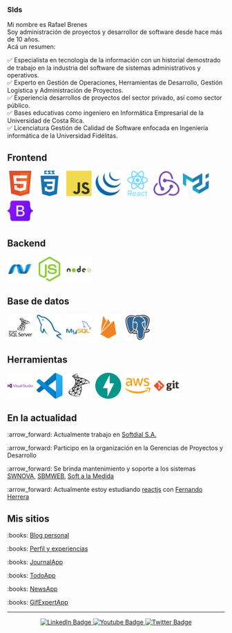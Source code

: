 ### Slds  

Mi nombre es Rafael Brenes  
Soy administración de proyectos y desarrollor de software desde hace más de 10 años.  
Acá un resumen:  

✅ Especialista en tecnología de la información con un historial demostrado de trabajo en la industria del software de sistemas administrativos y operativos.  
✅ Experto en Gestión de Operaciones, Herramientas de Desarrollo, Gestión Logística y Administración de Proyectos.  
✅ Experiencia desarrollos de proyectos del sector privado, así como sector público.  
✅ Bases educativas como ingeniero en Informática Empresarial de la Universidad de Costa Rica.  
✅ Licenciatura Gestión de Calidad de Software enfocada en Ingeniería informática de la Universidad Fidélitas.  

<h2>Frontend</h2>
  <div>
    <img src="https://github.com/devicons/devicon/blob/master/icons/html5/html5-original.svg" title="HTML5" alt="HTML" width="60" height="60"/>&nbsp;
    <img src="https://github.com/devicons/devicon/blob/master/icons/css3/css3-plain-wordmark.svg"  title="CSS3" alt="CSS" width="60" height="60"/>&nbsp;  
    <img src="https://github.com/devicons/devicon/blob/master/icons/javascript/javascript-original.svg" title="JavaScript" alt="JavaScript" width="60" height="60"/>&nbsp; 
    <img src="https://github.com/devicons/devicon/blob/master/icons/jquery/jquery-original.svg" title="JQuery" alt="JQuery" width="60" height="60"/>&nbsp;
    <img src="https://github.com/devicons/devicon/blob/master/icons/react/react-original-wordmark.svg" title="React" alt="React" width="60" height="60"/>&nbsp; 
    <img src="https://github.com/devicons/devicon/blob/master/icons/redux/redux-original.svg" title="Redux" alt="Redux " width="60" height="60"/>&nbsp;
    <img src="https://github.com/devicons/devicon/blob/master/icons/materialui/materialui-original.svg" title="Material UI" alt="Material UI" width="60" height="60"/>&nbsp;
    <img src="https://github.com/devicons/devicon/blob/master/icons/bootstrap/bootstrap-original.svg" title="Bootstrap" alt="Bootstrap" width="60" height="60"/>&nbsp;
  </div>

<h2>Backend</h2>
  <div>
    <img src="https://github.com/devicons/devicon/blob/master/icons/dot-net/dot-net-original.svg" title="C# .Net Framework" alt="C# .Net Framework" width="60" height="60"/>&nbsp;
    <img src="https://github.com/devicons/devicon/blob/master/icons/nodejs/nodejs-original.svg" title="node.js" alt="node.js" width="60" height="60"/>&nbsp;
    <img src="https://github.com/devicons/devicon/blob/master/icons/nodejs/nodejs-original-wordmark.svg" title="NodeJS" alt="NodeJS" width="60" height="60"/>&nbsp;    </div>

<h2>Base de datos</h2>
  <div>
    <img src="https://github.com/devicons/devicon/blob/master/icons/microsoftsqlserver/microsoftsqlserver-plain-wordmark.svg" title="MSSQL" alt="MSSQL" width="60" height="60"/>&nbsp;      
    <img src="https://github.com/devicons/devicon/blob/master/icons/mysql/mysql-original.svg" title="mysql" alt="mysql" width="60" height="60"/>&nbsp;
    <img src="https://github.com/devicons/devicon/blob/master/icons/mysql/mysql-original-wordmark.svg" title="MySQL"  alt="MySQL" width="60" height="60"/>&nbsp;
    <img src="https://github.com/devicons/devicon/blob/master/icons/firebase/firebase-plain.svg" title="firebase" alt="firebase" width="60" height="60"/>&nbsp    
    <img src="https://github.com/devicons/devicon/blob/master/icons/postgresql/postgresql-original.svg" title="postgresql" alt="postgresql" width="60" height="60"/>&nbsp;         
  </div>

<h2>Herramientas</h2>

<div>  
  <img src="https://github.com/devicons/devicon/blob/master/icons/visualstudio/visualstudio-plain-wordmark.svg" title="github" alt="github" width="60" height="60"/>&nbsp;
  <img src="https://raw.githubusercontent.com/devicons/devicon/1119b9f84c0290e0f0b38982099a2bd027a48bf1/icons/vscode/vscode-original.svg" title="vscode" alt="vscode" width="60" height="60"/>&nbsp;   
  <img src="https://raw.githubusercontent.com/devicons/devicon/1119b9f84c0290e0f0b38982099a2bd027a48bf1/icons/microsoftsqlserver/microsoftsqlserver-plain.svg" title="microsoftsqlserver" alt="microsoftsqlserver" width="60" height="60"/>&nbsp;   
  <img src="https://raw.githubusercontent.com/devicons/devicon/1119b9f84c0290e0f0b38982099a2bd027a48bf1/icons/fastapi/fastapi-original.svg" title="fastapi" alt="fastapi" width="60" height="60"/>&nbsp;   
   <img src="https://github.com/devicons/devicon/blob/master/icons/amazonwebservices/amazonwebservices-plain-wordmark.svg" title="AWS" alt="AWS" width="60" height="60"/>&nbsp;  
  <img src="https://github.com/devicons/devicon/blob/master/icons/git/git-original-wordmark.svg" title="Git" alt="Git" width="60" height="60"/>  
</div>



<div>
  <h2> En la actualidad </h2>
  <p> :arrow_forward:  Actualmente trabajo en <a href="https://softdialcr.com/" target="_blank">Softdial S.A.</a> </p>  
  <p> :arrow_forward:  Participo en la organización en la Gerencias de Proyectos y Desarrollo </p>  
  <p> :arrow_forward:  Se brinda mantenimiento y soporte a los sistemas <a href="https://softdialcr.com/sysweb-nova/" target="_blank">SWNOVA</a>, <a href="https://softdialcr.com/sbm-web/" target="_blank">SBMWEB</a>, <a href="https://softdialcr.com/software-a-medida/" target="_blank">Soft a la Medida</a> </p>  
  <p> :arrow_forward:  Actualmente estoy estudiando <a href="https://react.dev/" target="_blank">reactjs</a> con <a href="https://fernando-herrera.com/#/" target="_blank">Fernando Herrera</a></p> 
</div>



<div>
  <h2> Mis sitios </h2>
  <p> :books:  <a href="#" target="_blank">Blog personal</a> </p>  
  <p> :books:  <a href="#" target="_blank">Perfil y experiencias</a> </p>
  <p> :books:  <a href="https://rbrenesr-journal.netlify.app/auth/login" target="_blank">JournalApp</a> </p>
  <p> :books:  <a href="https://rbrenesr-todoapp.netlify.app/" target="_blank">TodoApp</a> </p>
  <p> :books:  <a href="https://rbrenesr-newsapp.netlify.app/" target="_blank">NewsApp</a> </p>
  <p> :books:  <a href="https://rbs18-gifexpert.netlify.app/" target="_blank">GifExpertApp</a> </p>  
</div>

<hr/>

<div id="badges" align="center">
  <a href="https://www.linkedin.com/in/rbrenesr" target="_blank">
    <img src="https://img.shields.io/badge/LinkedIn-blue?style=for-the-badge&logo=linkedin&logoColor=white" alt="LinkedIn Badge"/>
  </a>
  <a href="https://youtube.com/@r-dev" target="_blank">
    <img src="https://img.shields.io/badge/YouTube-red?style=for-the-badge&logo=youtube&logoColor=white" alt="Youtube Badge"/>
  </a>
  <a href="https://twitter.com/rbrenesr" target="_blank">
    <img src="https://img.shields.io/badge/Twitter-blue?style=for-the-badge&logo=twitter&logoColor=white" alt="Twitter Badge"/>
  </a>  
  </br>
  <img src="https://komarev.com/ghpvc/?username=rbrenesr&style=flat-square&color=blue" alt=""/>
</div>





 
